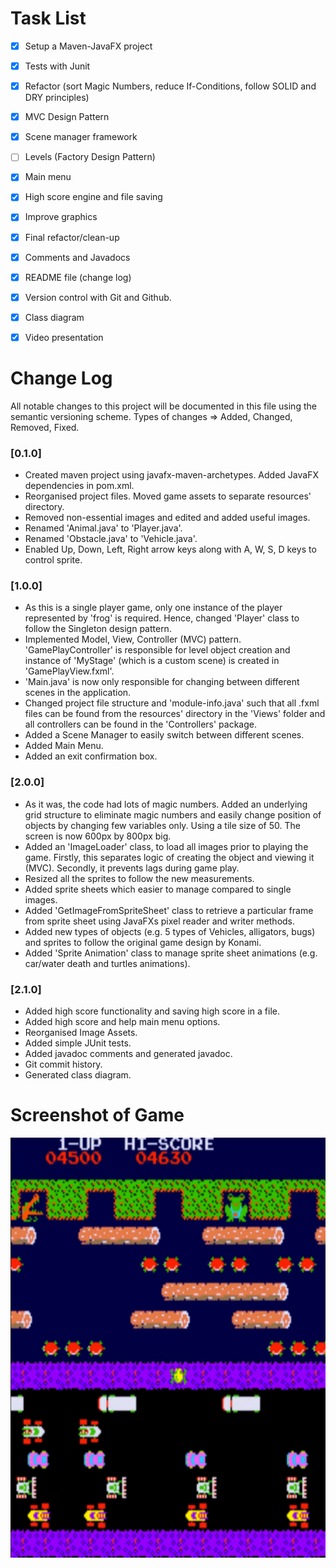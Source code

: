 # Task List
* [x] Setup a Maven-JavaFX project
* [x] Tests with Junit
* [x] Refactor (sort Magic Numbers, reduce If-Conditions, follow SOLID and DRY principles)
* [x] MVC Design Pattern
* [x] Scene manager framework
* [ ] Levels (Factory Design Pattern)
* [x] Main menu
* [x] High score engine and file saving
* [x] Improve graphics
* [x] Final refactor/clean-up
* [x] Comments and Javadocs
* [x] README file (change log)
* [x] Version control with Git and Github.  
* [x] Class diagram
* [x] Video presentation


# Change Log
All notable changes to this project will be documented in this file using the semantic versioning scheme.
Types of changes => Added, Changed, Removed, Fixed.

### [0.1.0]
* Created maven project using javafx-maven-archetypes. Added JavaFX dependencies in pom.xml.
* Reorganised project files. Moved game assets to separate resources' directory.
* Removed non-essential images and edited and added useful images.
* Renamed 'Animal.java' to 'Player.java'.
* Renamed 'Obstacle.java' to 'Vehicle.java'.
* Enabled Up, Down, Left, Right arrow keys along with A, W, S, D keys to control sprite.

### [1.0.0]
* As this is a single player game, only one instance of the player represented by 'frog' is required. Hence, changed 'Player' class to follow the Singleton design pattern.
* Implemented Model, View, Controller (MVC) pattern. 'GamePlayController' is responsible for level object creation and instance of 'MyStage' (which is a custom scene) is created in 'GamePlayView.fxml'.
* 'Main.java' is now only responsible for changing between different scenes in the application.
* Changed project file structure and 'module-info.java' such that all .fxml files can be found from the resources' directory in the 'Views' folder and all controllers can be found in the 'Controllers' package. 
* Added a Scene Manager to easily switch between different scenes.
* Added Main Menu. 
* Added an exit confirmation box.

### [2.0.0]
* As it was, the code had lots of magic numbers. Added an underlying grid structure to eliminate magic numbers and easily change position of objects by changing few variables only. 
  Using a tile size of 50. The screen is now 600px by 800px big.
* Added an 'ImageLoader' class, to load all images prior to playing the game. Firstly, this separates logic of creating the object and viewing it (MVC). Secondly, it prevents lags during game play.
* Resized all the sprites to follow the new measurements. 
* Added sprite sheets which easier to manage compared to single images.
* Added 'GetImageFromSpriteSheet' class to retrieve a particular frame from sprite sheet using JavaFXs pixel reader and writer methods.
* Added new types of objects (e.g. 5 types of Vehicles, alligators, bugs) and sprites to follow the original game design by Konami. 
* Added 'Sprite Animation' class to manage sprite sheet animations (e.g. car/water death and turtles animations).

### [2.1.0]
* Added high score functionality and saving high score in a file.
* Added high score and help main menu options.
* Reorganised Image Assets.
* Added simple JUnit tests.
* Added javadoc comments and generated javadoc.
* Git commit history.
* Generated class diagram.



# Screenshot of Game

![Game Screenshot](src/main/resources/p4_group_8_repo/Assets/arcade.png)